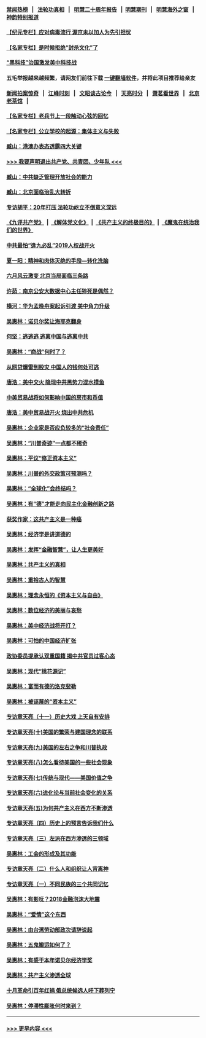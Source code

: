 #### [禁闻热榜](热点新闻.md?=0)  &nbsp;&nbsp;|&nbsp;&nbsp; [法轮功真相](https://github.com/gfw-breaker/truth/blob/master/README.md?=0) &nbsp;&nbsp;|&nbsp;&nbsp; [明慧二十周年报告](https://github.com/gfw-breaker/mh-reports/blob/master/README.md?=0) &nbsp;&nbsp;|&nbsp;&nbsp;[明慧期刊](https://github.com/gfw-breaker/mh-qikan) &nbsp;&nbsp;|&nbsp;&nbsp; [明慧海外之窗](https://github.com/gfw-breaker/mh-news/blob/master/README.md?=0) &nbsp;&nbsp;|&nbsp;&nbsp; [神韵特别报道](https://github.com/gfw-breaker/mh-news/blob/master/shenyun.md?=0)
#### [【纪元专栏】应对病毒流行 渥京未以加人为先引担忧](../pages/nsc423/n11875714.md?t=02280302) 
#### [【名家专栏】是时候拒绝“封杀文化”了](../pages/nsc423/n11814093.md?t=02280302) 
#### [“黑科技”治国激发美中科技战](../pages/nsc423/n11638056.md?t=02280302) 
#### 五毛举报越来越频繁，请网友们前往下载 [一键翻墙软件](https://github.com/gfw-breaker/ssr-accounts)，并将此项目推荐给亲友
#### [新闻拍案惊奇](https://github.com/gfw-breaker/banned-news/blob/master/pages/link4.md) &nbsp;&nbsp;|&nbsp;&nbsp; [江峰时刻](https://github.com/gfw-breaker/banned-news/blob/master/pages/link4.md) &nbsp;&nbsp;|&nbsp;&nbsp; [文昭谈古论今](https://github.com/gfw-breaker/banned-news/blob/master/pages/link4.md) &nbsp;&nbsp;|&nbsp;&nbsp; [天亮时分](https://github.com/gfw-breaker/banned-news/blob/master/pages/link4.md) &nbsp;&nbsp;|&nbsp;&nbsp; [萧茗看世界](https://github.com/gfw-breaker/banned-news/blob/master/pages/link4.md) &nbsp;&nbsp;|&nbsp;&nbsp; [北京老茶馆](https://github.com/gfw-breaker/banned-news/blob/master/pages/link4.md) &nbsp;&nbsp;|&nbsp;&nbsp; 
#### [【名家专栏】老兵节上一段触动心弦的回忆](../pages/nsc423/n11646016.md?t=02280302) 
#### [【名家专栏】公立学校的起源：集体主义与失败](../pages/nsc423/n11601833.md?t=02280302) 
#### [臧山：港澳办表态透露四大关键](../pages/nsc423/n11421628.md?t=02280302) 
#### [>>> 我要声明退出共产党、共青团、少年队 <<<](https://github.com/begood0513/goodnews/blob/master/quit/letter.md) 
#### [臧山：中共缺乏管理开放社会的能力](../pages/nsc423/n11407457.md?t=02280302) 
#### [臧山：北京面临治乱大转折](../pages/nsc423/n11406895.md?t=02280302) 
#### [专访胡平：20年打压 法轮功屹立不倒意义深远](../pages/nsc423/n11398800.md?t=02280302) 
#### [《九评共产党》](https://github.com/begood0513/9ping.md/blob/master/README.md) &nbsp;|&nbsp; [《解体党文化》](../../../../jtdwh.md/blob/master/README.md)  &nbsp;|&nbsp; [《共产主义的终极目的》](../../../../gczydzjmd.md/blob/master/README.md) &nbsp;|&nbsp; [《魔鬼在统治我们的世界》](../../../../mgztzwmdsj.md/blob/master/README.md) 
#### [中共最怕“逢九必乱”2019人权战开火](../pages/nsc423/n11385248.md?t=02280302) 
#### [夏一阳：精神和肉体灭绝的手段—转化洗脑](../pages/nsc423/n11368250.md?t=02280302) 
#### [六月风云激变 北京当局面临三条路](../pages/nsc423/n11313668.md?t=02280302) 
#### [许茹：南京公安大数据中心主任猝死是偶然？](../pages/nsc423/n11064744.md?t=02280302) 
#### [横河：华为孟晚舟案起诉引渡 美中角力升级](../pages/nsc423/n11027230.md?t=02280302) 
#### [吴惠林：诺贝尔奖让海耶克翻身](../pages/nsc423/n10890049.md?t=02280302) 
#### [何坚：逃逃逃 逃离中国与逃离中共](../pages/nsc423/n10592891.md?t=02280302) 
#### [吴惠林：“商战”何时了？](../pages/nsc423/n10573558.md?t=02280302) 
#### [从网贷爆雷到股灾 中国人的钱何处可逃](../pages/nsc423/n10572800.md?t=02280302) 
#### [唐浩：美中交火 隐现中共黑势力混水摸鱼](../pages/nsc423/n10544040.md?t=02280302) 
#### [中美贸易战将如何影响中国的房市和币值](../pages/nsc423/n10543697.md?t=02280302) 
#### [唐浩：美中贸易战开火 烧出中共危机](../pages/nsc423/n10540126.md?t=02280302) 
#### [吴惠林：企业家是否应负较多的“社会责任”](../pages/nsc423/n10535022.md?t=02280302) 
#### [吴惠林：“川普奇迹”一点都不稀奇](../pages/nsc423/n10512808.md?t=02280302) 
#### [吴惠林：平议“修正资本主义”](../pages/nsc423/n10495724.md?t=02280302) 
#### [吴惠林：川普的外交政策可预测吗？](../pages/nsc423/n10462387.md?t=02280302) 
#### [吴惠林：“全球化”会终结吗？](../pages/nsc423/n10452838.md?t=02280302) 
#### [吴惠林：有“德”才能走向民主化金融创新之路](../pages/nsc423/n10432292.md?t=02280302) 
#### [获奖作家：这共产主义是一种癌](../pages/nsc423/n10431541.md?t=02280302) 
#### [吴惠林：经济学是讲道德的](../pages/nsc423/n10398014.md?t=02280302) 
#### [吴惠林：发挥“金融智慧”，让人生更美好](../pages/nsc423/n10375019.md?t=02280302) 
#### [吴惠林：共产主义的真相](../pages/nsc423/n10351394.md?t=02280302) 
#### [吴惠林：重拾古人的智慧](../pages/nsc423/n10337691.md?t=02280302) 
#### [吴惠林：理念永恒的《资本主义与自由》](../pages/nsc423/n10316274.md?t=02280302) 
#### [吴惠林：数位经济的美丽与哀愁](../pages/nsc423/n10292946.md?t=02280302) 
#### [吴惠林：美中经济战将开打？](../pages/nsc423/n10258825.md?t=02280302) 
#### [吴惠林：可怕的中国经济扩张](../pages/nsc423/n10219147.md?t=02280302) 
#### [政协委员提承认双重国籍 揭中共官员过客心态](../pages/nsc423/n10208809.md?t=02280302) 
#### [吴惠林：现代“桃花源记”](../pages/nsc423/n10185234.md?t=02280302) 
#### [吴惠林：富而有德的洛克斐勒](../pages/nsc423/n10142264.md?t=02280302) 
#### [吴惠林：被诬蔑的“资本主义”](../pages/nsc423/n10124816.md?t=02280302) 
#### [专访章天亮（十一）历史大戏 上天自有安排](../pages/nsc423/n10094905.md?t=02280302) 
#### [专访章天亮(十)美国的繁荣与建国理念的联系](../pages/nsc423/n10094899.md?t=02280302) 
#### [专访章天亮(九)美国的左右之争和川普执政](../pages/nsc423/n10094889.md?t=02280302) 
#### [专访章天亮(八)怎么看待美国的一些社会现象](../pages/nsc423/n10094857.md?t=02280302) 
#### [专访章天亮(七)传统与现代——美国价值之争](../pages/nsc423/n10093140.md?t=02280302) 
#### [专访章天亮(六)进化论与当前社会变化的关系](../pages/nsc423/n10092036.md?t=02280302) 
#### [专访章天亮(五)为何共产主义在西方不断渗透](../pages/nsc423/n10083620.md?t=02280302) 
#### [专访章天亮（四）历史上的预言告诉我们什么](../pages/nsc423/n10083606.md?t=02280302) 
#### [专访章天亮（三）左派在西方渗透的三领域](../pages/nsc423/n10081115.md?t=02280302) 
#### [吴惠林：工会的形成及其功能](../pages/nsc423/n10080633.md?t=02280302) 
#### [专访章天亮（二）什么人和组织让人背离神](../pages/nsc423/n10076637.md?t=02280302) 
#### [专访章天亮（一）不同民族的三个共同记忆](../pages/nsc423/n10074188.md?t=02280302) 
#### [吴惠林：有影呒？2018金融泡沫大地震](../pages/nsc423/n10040534.md?t=02280302) 
#### [吴惠林：“爱情”这个东西](../pages/nsc423/n10019423.md?t=02280302) 
#### [吴惠林：由台湾劳动部政次请辞说起](../pages/nsc423/n9979679.md?t=02280302) 
#### [吴惠林：五鬼搬运如何了？](../pages/nsc423/n9925338.md?t=02280302) 
#### [吴惠林：有感于本年诺贝尔经济学奖](../pages/nsc423/n9871883.md?t=02280302) 
#### [吴惠林：共产主义渗透全球](../pages/nsc423/n9812748.md?t=02280302) 
#### [十月革命引百年红祸 俄总统候选人吁下葬列宁](../pages/nsc423/n9810182.md?t=02280302) 
#### [吴惠林：停滞性膨胀何时来到？](../pages/nsc423/n9764136.md?t=02280302) 

----
#### [ >>> 更早内容 <<< ](../indexes/nsc423-earlier.md)
